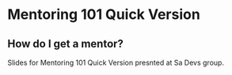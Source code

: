 # Mentoring 101 Quick Version
## How do I get a mentor? 

Slides for Mentoring 101 Quick Version presnted at Sa Devs group. 
